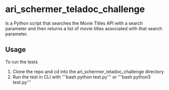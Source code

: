 # ari_schermer_teladoc_challenge

Is a Python script that searches the Movie Titles API with a search parameter and then returns a list of movie titles associated with that search parameter.

## Usage

To run the tests
  1. Clone the repo and cd into the ari_schermer_teladoc_challenge directory
  2. Run the test in CLI with '''bash python test.py''' or '''bash python3 test.py'''
  
 

